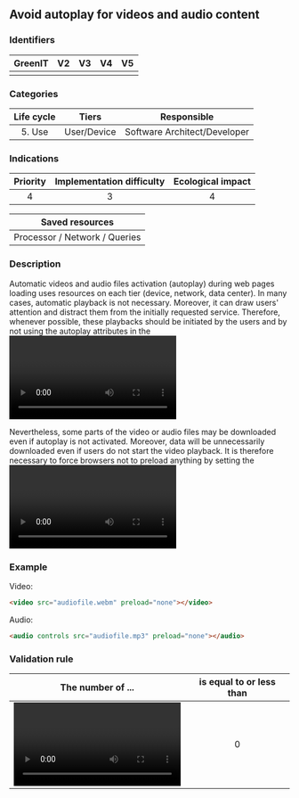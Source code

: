 ## Avoid autoplay for videos and audio content

### Identifiers

| GreenIT | V2  | V3  | V4  | V5  |
| :-----: | :-: | :-: | :-: | :-: |
|         |     |     |     |     |

### Categories

| Life cycle |    Tiers    |         Responsible          |
| :--------: | :---------: | :--------------------------: |
|   5. Use   | User/Device | Software Architect/Developer |

### Indications

| Priority | Implementation difficulty | Ecological impact |
| :------: | :-----------------------: | :---------------: |
|    4     |             3             |         4         |

|        Saved resources        |
| :---------------------------: |
| Processor / Network / Queries |

### Description

Automatic videos and audio files activation (autoplay) during web pages loading uses resources on each tier (device, network, data center). In many cases, automatic playback is not necessary. Moreover, it can draw users' attention and distract them from the initially requested service. Therefore, whenever possible, these playbacks should be initiated by the users and by not using the autoplay attributes in the <video> or <audio> tags.

Nevertheless, some parts of the video or audio files may be downloaded even if autoplay is not activated. Moreover, data will be unnecessarily downloaded even if users do not start the video playback. It is therefore necessary to force browsers not to preload anything by setting the <video> or <audio> preload attribute value tags to none.

### Example

Video:

```html
<video src="audiofile.webm" preload="none"></video>
```

Audio:

```html
<audio controls src="audiofile.mp3" preload="none"></audio>
```

### Validation rule

| The number of ...                                                          | is equal to or less than |
| -------------------------------------------------------------------------- | :----------------------: |
| <video> or <audio> elements without a preload="none" or autoplay attribute |            0             |
